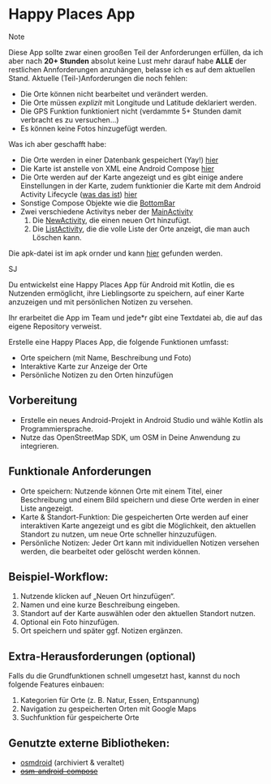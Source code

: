 # Happy Places App

> [!note]
> Diese App sollte zwar einen grooßen Teil der Anforderungen erfüllen,
> da ich aber nach **20+ Stunden** absolut keine Lust mehr darauf habe **ALLE**
> der restlichen Annforderungen anzuhängen, belasse ich es auf dem aktuellen Stand.
> Aktuelle (Teil-)Anforderungen die noch fehlen:
> - Die Orte können nicht bearbeitet und verändert werden.
> - Die Orte müssen *explizit*  mit Longitude und Latitude deklariert werden.
> - Die GPS Funktion funktioniert nicht (verdammte 5+ Stunden damit verbracht es zu versuchen...)
> - Es können keine Fotos hinzugefügt werden.
>
> Was ich aber geschafft habe:
> - Die Orte werden in einer Datenbank gespeichert (Yay!) [hier](./app/src/main/java/com/example/places/MapMarker.kt)
> - Die Karte ist anstelle von XML eine Android Compose [hier](./app/src/main/java/com/example/places/openstreetmap/MapView.kt)
> - Die Orte werden auf der Karte angezeigt und es gibt einige andere Einstellungen in der Karte, zudem funktionier die Karte mit dem Android Activity Lifecycle ([was das ist](https://developer.android.com/guide/components/activities/activity-lifecycle)) [hier](./app/src/main/java/com/example/places/openstreetmap/MapLifecycle.kt)
> - Sonstige Compose Objekte wie die [BottomBar](./app/src/main/java/com/example/places/BottomBar.kt)
> - Zwei verschiedene Activitys neber der [MainActivity](./app/src/main/java/com/example/places/MainActivity.kt)
>   1. Die [NewActivity](./app/src/main/java/com/example/places/NewActivity.kt), die einen neuen Ort hinzufügt.
>   2. Die [ListActivity](./app/src/main/java/com/example/places/ListActivity.kt), die die volle Liste der Orte anzeigt, die man auch Löschen kann.
>  
> Die apk-datei ist im apk ornder und kann [hier](./apk) gefunden werden.
>
> SJ

Du entwickelst eine Happy Places App für Android mit Kotlin, die es Nutzenden ermöglicht, ihre
Lieblingsorte zu speichern, auf einer Karte anzuzeigen und mit persönlichen Notizen zu versehen.

Ihr erarbeitet die App im Team und jede*r gibt eine Textdatei ab, die auf das eigene Repository
verweist.

Erstelle eine Happy Places App, die folgende Funktionen umfasst:

- Orte speichern (mit Name, Beschreibung und Foto)
- Interaktive Karte zur Anzeige der Orte
- Persönliche Notizen zu den Orten hinzufügen

## Vorbereitung

- Erstelle ein neues Android-Projekt in Android Studio und wähle Kotlin als Programmiersprache.
- Nutze das OpenStreetMap SDK, um OSM in Deine Anwendung zu integrieren.

## Funktionale Anforderungen

- Orte speichern: Nutzende können Orte mit einem Titel, einer Beschreibung und einem Bild speichern
  und diese Orte werden in einer Liste angezeigt.
- Karte & Standort-Funktion: Die gespeicherten Orte werden auf einer interaktiven Karte angezeigt
  und es gibt die Möglichkeit, den aktuellen Standort zu nutzen, um neue Orte schneller
  hinzuzufügen.
- Persönliche Notizen: Jeder Ort kann mit individuellen Notizen versehen werden, die bearbeitet oder
  gelöscht werden können.

## Beispiel-Workflow:

1. Nutzende klicken auf „Neuen Ort hinzufügen“.
2. Namen und eine kurze Beschreibung eingeben.
3. Standort auf der Karte auswählen oder den aktuellen Standort nutzen.
4. Optional ein Foto hinzufügen.
5. Ort speichern und später ggf. Notizen ergänzen.

## Extra-Herausforderungen (optional)

Falls du die Grundfunktionen schnell umgesetzt hast, kannst du noch folgende Features einbauen:

1. Kategorien für Orte (z. B. Natur, Essen, Entspannung)
2. Navigation zu gespeicherten Orten mit Google Maps
3. Suchfunktion für gespeicherte Orte

## Genutzte externe Bibliotheken:

- [osmdroid](https://github.com/osmdroid/osmdroid) (archiviert & veraltet)
- ~~[osm-android-compose](https://github.com/utsmannn/osm-android-compose)~~
